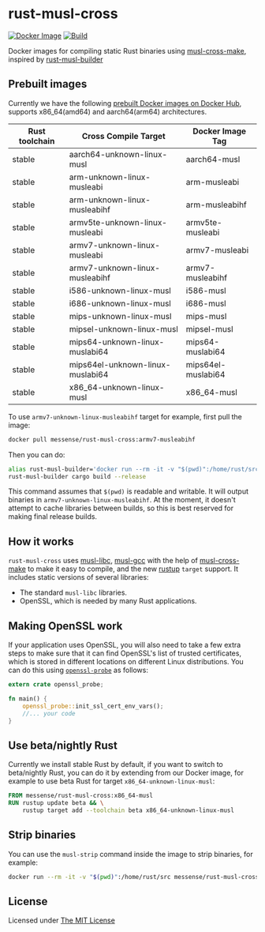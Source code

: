 # rust-musl-cross

[![Docker Image](https://img.shields.io/docker/pulls/messense/rust-musl-cross.svg?maxAge=2592000)](https://hub.docker.com/r/messense/rust-musl-cross/)
[![Build](https://github.com/messense/rust-musl-cross/workflows/Build/badge.svg)](https://github.com/messense/rust-musl-cross/actions?query=workflow%3ABuild)

Docker images for compiling static Rust binaries using [musl-cross-make][],
inspired by [rust-musl-builder](https://github.com/emk/rust-musl-builder)

## Prebuilt images

Currently we have the following [prebuilt Docker images on Docker Hub](https://hub.docker.com/r/messense/rust-musl-cross/),
 supports x86_64(amd64) and aarch64(arm64) architectures.

| Rust toolchain | Cross Compile Target                        | Docker Image Tag    |
|----------------|---------------------------------------------|---------------------|
| stable         | aarch64-unknown-linux-musl                  | aarch64-musl        |
| stable         | arm-unknown-linux-musleabi                  | arm-musleabi        |
| stable         | arm-unknown-linux-musleabihf                | arm-musleabihf      |
| stable         | armv5te-unknown-linux-musleabi              | armv5te-musleabi    |
| stable         | armv7-unknown-linux-musleabi                | armv7-musleabi      |
| stable         | armv7-unknown-linux-musleabihf              | armv7-musleabihf    |
| stable         | i586-unknown-linux-musl                     | i586-musl           |
| stable         | i686-unknown-linux-musl                     | i686-musl           |
| stable         | mips-unknown-linux-musl                     | mips-musl           |
| stable         | mipsel-unknown-linux-musl                   | mipsel-musl         |
| stable         | mips64-unknown-linux-muslabi64              | mips64-muslabi64    |
| stable         | mips64el-unknown-linux-muslabi64            | mips64el-muslabi64  |
| stable         | x86\_64-unknown-linux-musl                  | x86\_64-musl        |

To use `armv7-unknown-linux-musleabihf` target for example, first pull the image:

```bash
docker pull messense/rust-musl-cross:armv7-musleabihf
```

Then you can do:

```bash
alias rust-musl-builder='docker run --rm -it -v "$(pwd)":/home/rust/src messense/rust-musl-cross:armv7-musleabihf'
rust-musl-builder cargo build --release
```

This command assumes that `$(pwd)` is readable and writable. It will output binaries in `armv7-unknown-linux-musleabihf`.
At the moment, it doesn't attempt to cache libraries between builds, so this is best reserved for making final release builds.

## How it works

`rust-musl-cross` uses [musl-libc][], [musl-gcc][] with the help of [musl-cross-make][] to make it easy to compile, and the new
[rustup][] `target` support.  It includes static versions of several
libraries:

- The standard `musl-libc` libraries.
- OpenSSL, which is needed by many Rust applications.

## Making OpenSSL work

If your application uses OpenSSL, you will also need to take a few extra steps
to make sure that it can find OpenSSL's list of trusted certificates,
which is stored in different locations on different Linux distributions.
You can do this using [`openssl-probe`](https://crates.io/crates/openssl-probe) as follows:

```rust
extern crate openssl_probe;

fn main() {
    openssl_probe::init_ssl_cert_env_vars();
    //... your code
}
```

## Use beta/nightly Rust

Currently we install stable Rust by default, if you want to switch to beta/nightly Rust, you can do it by extending
from our Docker image, for example to use beta Rust for target `x86_64-unknown-linux-musl`:

```dockerfile
FROM messense/rust-musl-cross:x86_64-musl
RUN rustup update beta && \
    rustup target add --toolchain beta x86_64-unknown-linux-musl
```

## Strip binaries

You can use the `musl-strip` command inside the image to strip binaries, for example:

```bash
docker run --rm -it -v "$(pwd)":/home/rust/src messense/rust-musl-cross:armv7-musleabihf musl-strip /home/rust/src/target/release/example
```

[musl-libc]: http://www.musl-libc.org/
[musl-gcc]: http://www.musl-libc.org/how.html
[musl-cross-make]: https://github.com/richfelker/musl-cross-make
[rustup]: https://www.rustup.rs/

## License

Licensed under [The MIT License](./LICENSE)
